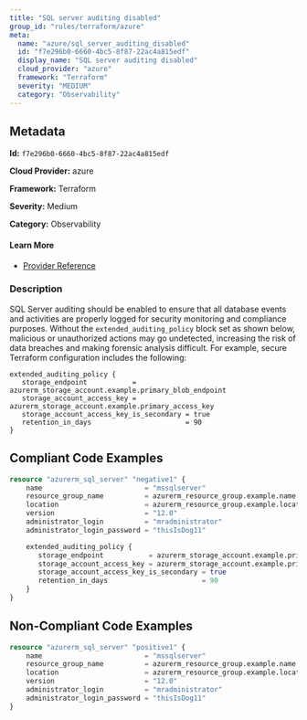 ```yaml
---
title: "SQL server auditing disabled"
group_id: "rules/terraform/azure"
meta:
  name: "azure/sql_server_auditing_disabled"
  id: "f7e296b0-6660-4bc5-8f87-22ac4a815edf"
  display_name: "SQL server auditing disabled"
  cloud_provider: "azure"
  framework: "Terraform"
  severity: "MEDIUM"
  category: "Observability"
---
```

## Metadata

**Id:** `f7e296b0-6660-4bc5-8f87-22ac4a815edf`

**Cloud Provider:** azure

**Framework:** Terraform

**Severity:** Medium

**Category:** Observability

#### Learn More

 - [Provider Reference](https://registry.terraform.io/providers/hashicorp/azurerm/3.6.0/docs/resources/sql_firewall_rule)

### Description

 SQL Server auditing should be enabled to ensure that all database events and activities are properly logged for security monitoring and compliance purposes. Without the `extended_auditing_policy` block set as shown below, malicious or unauthorized actions may go undetected, increasing the risk of data breaches and making forensic analysis difficult. For example, secure Terraform configuration includes the following:

```
extended_auditing_policy {
   storage_endpoint           = azurerm_storage_account.example.primary_blob_endpoint
   storage_account_access_key = azurerm_storage_account.example.primary_access_key
   storage_account_access_key_is_secondary = true
   retention_in_days                       = 90
}
```


## Compliant Code Examples
```tf
resource "azurerm_sql_server" "negative1" {
    name                         = "mssqlserver"
    resource_group_name          = azurerm_resource_group.example.name
    location                     = azurerm_resource_group.example.location
    version                      = "12.0"
    administrator_login          = "mradministrator"
    administrator_login_password = "thisIsDog11"

    extended_auditing_policy {
       storage_endpoint           = azurerm_storage_account.example.primary_blob_endpoint
       storage_account_access_key = azurerm_storage_account.example.primary_access_key
       storage_account_access_key_is_secondary = true
       retention_in_days                       = 90
    }
}
```
## Non-Compliant Code Examples
```tf
resource "azurerm_sql_server" "positive1" {
    name                         = "mssqlserver"
    resource_group_name          = azurerm_resource_group.example.name
    location                     = azurerm_resource_group.example.location
    version                      = "12.0"
    administrator_login          = "mradministrator"
    administrator_login_password = "thisIsDog11"
}
```
